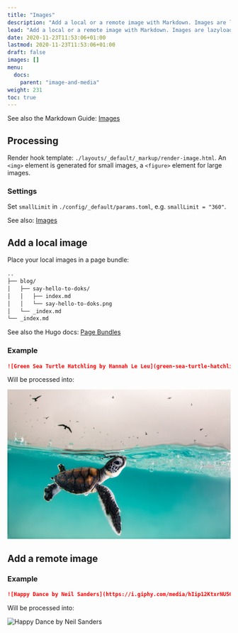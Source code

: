 ```yaml
---
title: "Images"
description: "Add a local or a remote image with Markdown. Images are lazyloaded, blurred up, and responsive."
lead: "Add a local or a remote image with Markdown. Images are lazyloaded, blurred up, and responsive."
date: 2020-11-23T11:53:06+01:00
lastmod: 2020-11-23T11:53:06+01:00
draft: false
images: []
menu:
  docs:
    parent: "image-and-media"
weight: 231
toc: true
---
```


See also the Markdown Guide: [Images](https://www.markdownguide.org/basic-syntax/#images-1)

## Processing

Render hook template: `./layouts/_default/_markup/render-image.html`. An `<img>` element is generated for small images, a `<figure>` element for large images.

### Settings

Set `smallLimit` in `./config/_default/params.toml`, e.g. `smallLimit = "360"`.

See also: [Images](http://localhost:1313/docs/how-to/project-configuration/#images)

## Add a local image

Place your local images in a page bundle:

```bash
..
├── blog/
│   ├── say-hello-to-doks/
│   │   ├── index.md
│   │   └── say-hello-to-doks.png
│   └── _index.md
└── _index.md
```

See also the Hugo docs: [Page Bundles](https://gohugo.io/content-management/page-bundles/)

### Example

```md
![Green Sea Turtle Hatchling by Hannah Le Leu](green-sea-turtle-hatchling.jpg "A green sea turtle hatchling cautiously surfaces for air, to a sky full of hungry birds.")
```

Will be processed into:

![Green Sea Turtle Hatchling by Hannah Le Leu](green-sea-turtle-hatchling.jpg "A green sea turtle hatchling cautiously surfaces for air, to a sky full of hungry birds.")

## Add a remote image

### Example

```md
![Happy Dance by Neil Sanders](https://i.giphy.com/media/hIip12KtxrNU5GG0Ii/giphy.gif?cid=790b7611e72a6d08626c8c4ff1410056fbc51e0ed1f2daab&rid=giphy.gif&ct=s)
```

Will be processed into:

![Happy Dance by Neil Sanders](https://i.giphy.com/media/hIip12KtxrNU5GG0Ii/giphy.gif?cid=790b7611e72a6d08626c8c4ff1410056fbc51e0ed1f2daab&rid=giphy.gif&ct=s)
